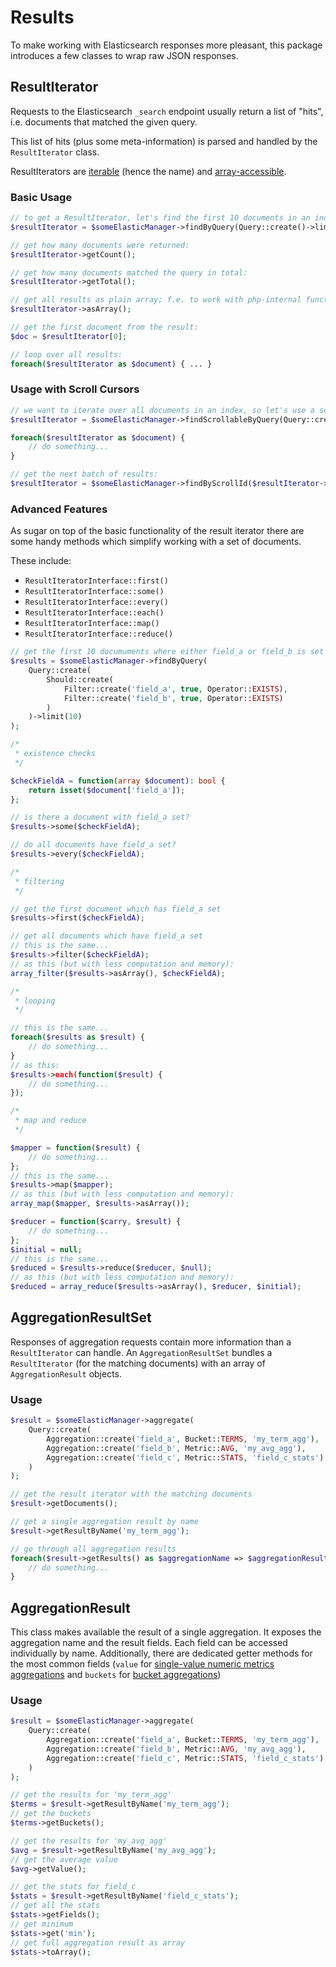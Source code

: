 # Results
To make working with Elasticsearch responses more pleasant, this package introduces a few classes to wrap raw JSON responses.

## ResultIterator
Requests to the Elasticsearch `_search` endpoint usually return a list of "hits", i.e. documents that matched the given query.

This list of hits (plus some meta-information) is parsed and handled by the `ResultIterator` class.

ResultIterators are [iterable](https://www.php.net/manual/en/language.types.iterable.php) (hence the name) and [array-accessible](https://www.php.net/manual/en/class.arrayaccess.php).

### Basic Usage
```php
// to get a ResultIterator, let's find the first 10 documents in an index:
$resultIterator = $someElasticManager->findByQuery(Query::create()->limit(10));

// get how many documents were returned:
$resultIterator->getCount();

// get how many documents matched the query in total:
$resultIterator->getTotal();

// get all results as plain array; f.e. to work with php-internal functions which accept arrays only, such as array_map:
$resultIterator->asArray();

// get the first document from the result:
$doc = $resultIterator[0];

// loop over all results:
foreach($resultIterator as $document) { ... }
```

### Usage with Scroll Cursors
```php
// we want to iterate over all documents in an index, so let's use a scroll cursor:
$resultIterator = $someElasticManager->findScrollableByQuery(Query::create());

foreach($resultIterator as $document) {
    // do something...
}

// get the next batch of results:
$resultIterator = $someElasticManager->findByScrollId($resultIterator->getScrollId());
```

### Advanced Features
As sugar on top of the basic functionality of the result iterator there are some handy methods which simplify working with a set of documents.

These include:
 - `ResultIteratorInterface::first()`
 - `ResultIteratorInterface::some()`
 - `ResultIteratorInterface::every()`
 - `ResultIteratorInterface::each()`
 - `ResultIteratorInterface::map()`
 - `ResultIteratorInterface::reduce()`

```php
// get the first 10 documuments where either field_a or field_b is set
$results = $someElasticManager->findByQuery(
    Query::create(
        Should::create(
            Filter::create('field_a', true, Operator::EXISTS),
            Filter::create('field_b', true, Operator::EXISTS)
        )
    )->limit(10)
);

/*
 * existence checks
 */

$checkFieldA = function(array $document): bool {
    return isset($document['field_a']);
};

// is there a document with field_a set?
$results->some($checkFieldA);

// do all documents have field_a set?
$results->every($checkFieldA);

/*
 * filtering
 */

// get the first document which has field_a set
$results->first($checkFieldA);

// get all documents which have field_a set
// this is the same...
$results->filter($checkFieldA);
// as this (but with less computation and memory):
array_filter($results->asArray(), $checkFieldA);

/*
 * looping
 */

// this is the same...
foreach($results as $result) {
    // do something...
}
// as this:
$results->each(function($result) {
    // do something...
});

/*
 * map and reduce
 */

$mapper = function($result) {
    // do something...
};
// this is the same...
$results->map($mapper);
// as this (but with less computation and memory):
array_map($mapper, $results->asArray());

$reducer = function($carry, $result) {
    // do something...
};
$initial = null;
// this is the same...
$reduced = $results->reduce($reducer, $null);
// as this (but with less computation and memory):
$reduced = array_reduce($results->asArray(), $reducer, $initial);
```

## AggregationResultSet
Responses of aggregation requests contain more information than a `ResultIterator` can handle. An `AggregationResultSet` bundles a `ResultIterator` (for the matching documents) with an array of `AggregationResult` objects.

### Usage
```php
$result = $someElasticManager->aggregate(
    Query::create(
        Aggregation::create('field_a', Bucket::TERMS, 'my_term_agg'),
        Aggregation::create('field_b', Metric::AVG, 'my_avg_agg'),
        Aggregation::create('field_c', Metric::STATS, 'field_c_stats')
    )
);

// get the result iterator with the matching documents
$result->getDocuments();

// get a single aggregation result by name
$result->getResultByName('my_term_agg');

// go through all aggregation results
foreach($result->getResults() as $aggregationName => $aggregationResult) {
    // do something...
}
```

## AggregationResult
This class makes available the result of a single aggregation. It exposes the aggregation name and the result fields. Each field can be accessed individually by name. Additionally, there are dedicated getter methods for the most common fields (`value` for [single-value numeric metrics aggregations](https://www.elastic.co/guide/en/elasticsearch/reference/6.4/search-aggregations-metrics.html) and `buckets` for [bucket aggregations](https://www.elastic.co/guide/en/elasticsearch/reference/6.4/search-aggregations-bucket.html))

### Usage
```php
$result = $someElasticManager->aggregate(
    Query::create(
        Aggregation::create('field_a', Bucket::TERMS, 'my_term_agg'),
        Aggregation::create('field_b', Metric::AVG, 'my_avg_agg'),
        Aggregation::create('field_c', Metric::STATS, 'field_c_stats')
    )
);

// get the results for 'my_term_agg'
$terms = $result->getResultByName('my_term_agg');
// get the buckets
$terms->getBuckets();

// get the results for 'my_avg_agg'
$avg = $result->getResultByName('my_avg_agg');
// get the average value
$avg->getValue();

// get the stats for field_c
$stats = $result->getResultByName('field_c_stats');
// get all the stats
$stats->getFields();
// get minimum
$stats->get('min');
// get full aggregation result as array
$stats->toArray();
```

